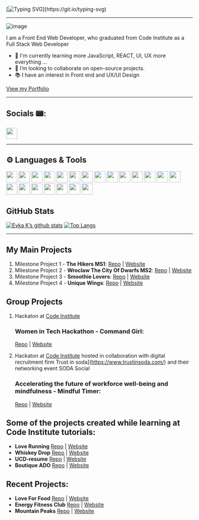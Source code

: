 [![Typing SVG](https://readme-typing-svg.demolab.com?font=Fira+Code&weight=600&size=27&duration=3000&pause=1000&color=0F574F&center=true&vCenter=true&random=false&width=1000&height=160&lines=Hi!+I'm+Eva%F0%9F%91%8B+;Welcome+to+my+GitHub+Page!)](https://git.io/typing-svg)

---



![image](https://res.cloudinary.com/dfskzu7ui/image/upload/v1645274778/unique-wings/git-avatar2_wfh2d5.jpg)

I am a Front End Web Developer, who graduated from Code Institute as a  Full Stack Web Developer 
- 🌱 I'm currently learning more JavaScript, REACT, UI, UX more everything ...
- 👯  I’m looking to collaborate on open-source projects.
- 📚 I have an interest in Front end and UX/UI Design

[View my Portfolio](https://evakukla.com/)

---
## Socials 📟:
<a href="https://www.linkedin.com/in/ewa-kukla-8b8504147/"><img height="30" src="https://img.shields.io/badge/LinkedIn-0077B5?style=for-the-badge&logo=linkedin&logoColor=white"> </a>

	
---

## ⚙️ Languages & Tools

<img height="30" src="https://img.shields.io/badge/-HTML5-E34F26?style=plastic&logo=html5&logoColor=white"> 
<img height="30" src="https://img.shields.io/badge/-JavaScript-F7DF1E?style=plastic&logo=javascript&logoColor=white">
<img height="30" src="https://img.shields.io/badge/-CSS3-1572B6?style=plastic&logo=css3&logoColor=white"> 
<img height="30" src="https://img.shields.io/badge/-Python-3776AB?style=plastic&logo=python&logoColor=white">
<img height="30" src="https://img.shields.io/badge/-React-61DAFB?style=plastic&logo=react&logoColor=white"> 
<img height="30" src="https://img.shields.io/badge/-Bootstrap-7952B3?logo=bootstrap&logoColor=white&logoWidth=10&style=plastic">
<img height="30" src="https://img.shields.io/badge/-Materialize-ee6e73?logoColor=white&logoWidth=10&style=plastic">
<img height="30" src="https://img.shields.io/badge/-Flask-000000?logo=flask&logoColor=white&logoWidth=10&style=plastic">
<img height="30" src="https://img.shields.io/badge/-Jinja-B41717?logo=jinja&logoColor=white&logoWidth=10&style=plastic">
<img height="30" src="https://img.shields.io/badge/-Django-092E20?logo=django&logoColor=white&logoWidth=10&style=plastic">
<img height="30" src="https://img.shields.io/badge/-Stripe-008CDD?logo=stripe&logoColor=white&logoWidth=10&style=plastic">
<img height="30" src="https://img.shields.io/badge/-MongoDB-47A248?logo=mongodb&logoColor=white&logoWidth=30">
<img height="30" src="https://img.shields.io/badge/-PostgreSQL-4169E1?logo=postgresql&logoColor=white&logoWidth=30">
<img height="30" src="https://img.shields.io/badge/-Git-F05032?logo=git&logoColor=white&logoWidth=30">
<img height="30" src="https://img.shields.io/badge/-GitHub-181717?logo=github&logoColor=white&logoWidth=30">
<img height="30" src="https://img.shields.io/badge/-Gitpod-FFAE33?logo=gitpod&logoColor=white&logoWidth=30">
<img height="30" src="https://img.shields.io/badge/-Replit-667881?logo=replit&logoColor=white&logoWidth=30">
<img height="30" src="https://img.shields.io/badge/-Figma-F24E1E?logo=figma&logoColor=white&logoWidth=30">
<img height="30" src="ttps://img.shields.io/badge/-Balsamiq-ffffff?logoColor=black&logoWidth=30">
<img height="30" src="https://img.shields.io/badge/Adobe%20XD-470137?logo=Adobe%20XD&logoColor=#F61F6">
<img height="30" src="https://img.shields.io/badge/Adobe%20Photoshop-31A8FF?logo=adobe-photoshop&logoColor=white&logoWidth=30)">


## GitHub Stats


[![Evka K’s github stats](https://github-readme-stats.vercel.app/api?username=eva-kuk&theme=tokyonight)](https://github.com/eva-kuk)
[![Top Langs](https://github-readme-stats.vercel.app/api/top-langs/?username=eva-kuk&layout=compact&theme=tokyonight)](https://github.com/eva-kuk)


---

## My Main Projects 
1. Milestone Project 1 - **The Hikers MS1**: 
[Repo](https://github.com/Eva-Kuk/The-Hikers-MS1) | [Website](https://eva-kuk.github.io/The-Hikers-MS1/)
2. Milestone Project 2 - **Wroclaw The City Of Dwarfs MS2**:
[Repo](https://github.com/Eva-Kuk/Wroclaw-The-City-Of-Dwarfs-MS2) | [Website](https://eva-kuk.github.io/Wroclaw-The-City-Of-Dwarfs-MS2/)
3. Milestone Project 3 - **Smoothie Lovers**: [Repo](https://github.com/Eva-Kuk/smoothie-lovers) | [Website](https://smoothie-lovers.onrender.com)
4. Milestone Project 4 - **Unique Wings**: [Repo](https://github.com/Eva-Kuk/unique-wings) | [Website](https://unique-wings.onrender.com)

## Group Projects
1. Hackaton at [Code Institute](https://codeinstitute.net/ie/)
    ### Women in Tech Hackathon - **Command Girl**:
    [Repo](https://github.com/Eva-Kuk/hackathon-command-girl) | [Website](https://thanh-cao.github.io/hackathon-command-girl/)

2. Hackaton at [Code Institute](https://codeinstitute.net/ie/) hosted in collaboration with digital recruitment firm Trust in soda](https://www.trustinsoda.com/) and their networking event SODA Social
    ### Accelerating the future of workforce well-being and mindfulness - **Mindful Timer**:
    [Repo](https://github.com/Eva-Kuk/January-2022-Hackathon) | [Website](https://mindtimer.herokuapp.com/)

## Some of the projects created while learning at Code Institute tutorials:

- **Love Running** [Repo](https://github.com/Eva-Kuk/love-running) | [Website](https://eva-kuk.github.io/love-running/)
- **Whiskey Drop** [Repo](https://github.com/Eva-Kuk/whiskey-drop) | [Website](https://eva-kuk.github.io/whiskey-drop/)
- **UCD-resume** [Repo](https://github.com/Eva-Kuk/UCD-resume) | [Website](https://eva-kuk.github.io/UCD-resume/)
- **Boutique ADO** [Repo](https://github.com/Eva-Kuk/boutique_ado_v1) | [Website](https://boutique-ado-rwoi.onrender.com)

## Recent Projects:
- **Love For Food** [Repo](https://github.com/Eva-Kuk/love-for-food) | [Website](https://loveforfood.ml/)
- **Energy Fitness Club** [Repo](https://github.com/Eva-Kuk/energy-fitness-club) | [Website](https://energy-fitness-club.onrender.com)
- **Mountain Peaks** [Repo](https://github.com/Eva-Kuk/mountains-react-app) | [Website](https://mountain-peaks.onrender.com/)
